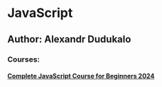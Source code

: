 ﻿# JavaScript

## Author: Alexandr Dudukalo

### Courses:

#### [Complete JavaScript Course for Beginners 2024](https://github.com/AndriiKot/JS__Courses__/tree/main/Alexandr_Dudukalo/2024__JS-Basic)

